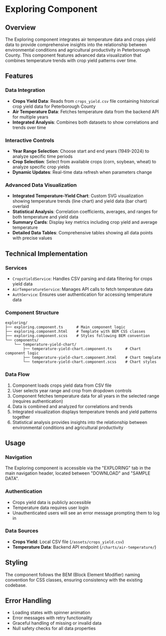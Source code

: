 # Exploring Component

## Overview
The Exploring component integrates air temperature data and crops yield data to provide comprehensive insights into the relationship between environmental conditions and agricultural productivity in Peterborough County. This component features advanced data visualization that combines temperature trends with crop yield patterns over time.

## Features

### Data Integration
- **Crops Yield Data**: Reads from `crops_yield.csv` file containing historical crop yield data for Peterborough County
- **Air Temperature Data**: Fetches temperature data from the backend API for multiple years
- **Integrated Analysis**: Combines both datasets to show correlations and trends over time

### Interactive Controls
- **Year Range Selection**: Choose start and end years (1949-2024) to analyze specific time periods
- **Crop Selection**: Select from available crops (corn, soybean, wheat) to analyze specific crop yields
- **Dynamic Updates**: Real-time data refresh when parameters change

### Advanced Data Visualization
- **Integrated Temperature-Yield Chart**: Custom SVG visualization showing temperature trends (line chart) and yield data (bar chart) overlaid
- **Statistical Analysis**: Correlation coefficients, averages, and ranges for both temperature and yield data
- **Summary Cards**: Display key metrics including crop yield and average temperature
- **Detailed Data Tables**: Comprehensive tables showing all data points with precise values

## Technical Implementation

### Services
- `CropsYieldService`: Handles CSV parsing and data filtering for crops yield data
- `AirTemperatureService`: Manages API calls to fetch temperature data
- `AuthService`: Ensures user authentication for accessing temperature data

### Component Structure
```
exploring/
├── exploring.component.ts      # Main component logic
├── exploring.component.html    # Template with BEM CSS classes
├── exploring.component.scss    # Styles following BEM convention
└── components/
    └── temperature-yield-chart/
        ├── temperature-yield-chart.component.ts      # Chart component logic
        ├── temperature-yield-chart.component.html    # Chart template
        └── temperature-yield-chart.component.scss    # Chart styles
```

### Data Flow
1. Component loads crops yield data from CSV file
2. User selects year range and crop from dropdown controls
3. Component fetches temperature data for all years in the selected range (requires authentication)
4. Data is combined and analyzed for correlations and trends
5. Integrated visualization displays temperature trends and yield patterns together
6. Statistical analysis provides insights into the relationship between environmental conditions and agricultural productivity

## Usage

### Navigation
The Exploring component is accessible via the "EXPLORING" tab in the main navigation header, located between "DOWNLOAD" and "SAMPLE DATA".

### Authentication
- Crops yield data is publicly accessible
- Temperature data requires user login
- Unauthenticated users will see an error message prompting them to log in

### Data Sources
- **Crops Yield**: Local CSV file (`/assets/crops_yield.csv`)
- **Temperature Data**: Backend API endpoint (`/charts/air-temperature/`)

## Styling
The component follows the BEM (Block Element Modifier) naming convention for CSS classes, ensuring consistency with the existing codebase.

## Error Handling
- Loading states with spinner animation
- Error messages with retry functionality
- Graceful handling of missing or invalid data
- Null safety checks for all data properties 